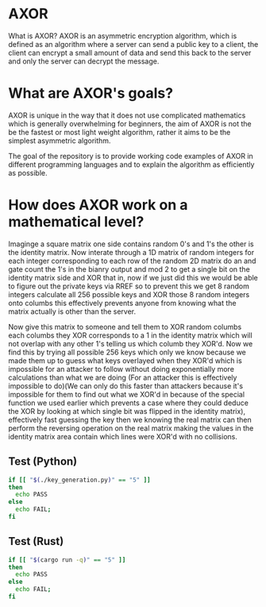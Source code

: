 ﻿# AXOR
What is AXOR?
AXOR is an asymmetric encryption algorithm, which is defined as an algorithm where a server can send a public key to a client, the client can encrypt a small amount of data and send this back to the server and only the server can decrypt the message.
# What are AXOR's goals?
AXOR is unique in the way that it does not use complicated mathematics which is generally overwhelming for beginners, the aim of AXOR is not the be the fastest or most light weight algorithm, rather it aims to be the simplest asymmetric algorithm.

The goal of the repository is to provide working code examples of AXOR in different programming languages and to explain the algorithm as efficiently as possible.
# How does AXOR work on a mathematical level?
Imaginge a square matrix one side contains random 0's and 1's the other is the identity matrix. Now interate through a 1D matrix of random integers for each integer corresponding to each row of the random 2D matrix do an and gate count the 1's in the bianry output and mod 2 to get a single bit on the identity matrix side and XOR that in, now if we just did this we would be able to figure out the private keys via RREF so to prevent this we get 8 random integers calculate all 256 possible keys and XOR those 8 random integers onto columbs this effectively prevents anyone from knowing what the matrix actually is other than the server.

Now give this matrix to someone and tell them to XOR random columbs each columbs they XOR corresponds to a 1 in the identity matrix which will not overlap with any other 1's telling us which columb they XOR'd. Now we find this by trying all possible 256 keys which only we know because we made them up to guess what keys overlayed when they XOR'd which is impossible for an attacker to follow without doing exponentially more calculations than what we are doing (For an attacker this is effectively impossible to do)(We can only do this faster than attackers because it's impossible for them to find out what we XOR'd in because of the special function we used earlier which prevents a case where they could deduce the XOR by looking at which single bit was flipped in the identity matrix), effectively fast guessing the key then we knowing the real matrix can then perform the reversing operation on the real matrix making the values in the identity matrix area contain which lines were XOR'd with no collisions.

## Test (Python)

```bash
if [[ "$(./key_generation.py)" == "5" ]]
then
  echo PASS
else
  echo FAIL;
fi
```

## Test (Rust)

```bash
if [[ "$(cargo run -q)" == "5" ]]
then
  echo PASS
else
  echo FAIL;
fi
```
